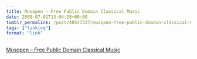 ```yaml
---
title: Musopen – Free Public Domain Classical Music
date: 2008-07-01T13:04:28+00:00
tumblr_permalink: /post/40547337/musopen-free-public-domain-classical-music
tags: ["linklog"]
format: "link"
---
```


[Musopen &#8211; Free Public Domain Classical Music][1]

[1]: http://musopen.com/
